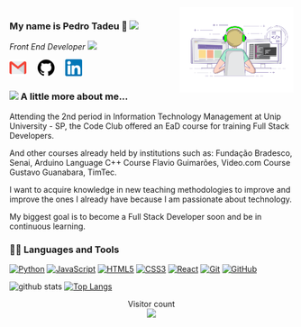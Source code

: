 <img align="right" alt="Code gif" src="https://github.com/chandan-reddy-k/chandan-reddy-k/blob/master/assets/coding-freak.gif" width="40%" />

### My name is Pedro Tadeu 👋 <img src="https://media.giphy.com/media/12oufCB0MyZ1Go/giphy.gif" width="40"></h2>

<p><em> Front End Developer <img src="https://media.giphy.com/media/WUlplcMpOCEmTGBtBW/giphy.gif" width="30"> 
</em></p>

<p align="left">
 <a href="mailto:pedro.tadeu.gomes@gmail.com"><img src="https://github.com/chandan-reddy-k/chandan-reddy-k/blob/master/assets/gmail.svg" width="30px" alt="mail"></a> &nbsp; &nbsp;
   <a href="https://github.com/Pedtg"><img src="https://github.com/chandan-reddy-k/chandan-reddy-k/blob/master/assets/github.svg" width="30px" alt="mail"></a> &nbsp; &nbsp;
  <a href="https://www.linkedin.com/in/pedro-tadeu-87710363"><img src="https://github.com/chandan-reddy-k/chandan-reddy-k/blob/master/assets/linkedin.svg" width="30px" alt="LinkedIn"></a> &nbsp; &nbsp;
  
### <img src="https://media.giphy.com/media/VgCDAzcKvsR6OM0uWg/giphy.gif" width="40"> A little more about me...  

<p> Attending the 2nd period in Information Technology Management at Unip University - SP, the Code Club offered an EaD course for training Full Stack Developers.
  
And other courses already held by institutions such as: Fundação Bradesco, Senai, Arduino Language C++ Course Flavio Guimarões, Video.com Course Gustavo Guanabara, TimTec.
  
I want to acquire knowledge in new teaching methodologies to improve and improve the ones I already have because I am passionate about technology. 
  
My biggest goal is to become a Full Stack Developer soon and be in continuous learning.</p>

### 👨‍💻 Languages and Tools
[![Python](https://img.shields.io/badge/-Python-black?style=flat&logo=python&link=https://github.com/Pedtg)](https://github.com/Pedtg) 
[![JavaScript](https://img.shields.io/badge/-JavaScript-black?style=flat&logo=javascript&link=https://github.com/hritik5102)](https://github.com/hritik5102) 
[![HTML5](https://img.shields.io/badge/-HTML5-E34F26?style=flat&logo=html5&logoColor=white&link=https://github.com/hritik5102)](https://github.com/hritik5102) 
[![CSS3](https://img.shields.io/badge/-CSS3-1572B6?style=flat&logo=css3&link=https://github.com/hritik5102)](https://github.com/hritik5102) 
[![React](https://img.shields.io/badge/-React-black?style=flat&logo=react&link=https://github.com/hritik5102)](https://github.com/hritik5102) 
[![Git](https://img.shields.io/badge/-Git-black?style=flat&logo=git&link=https://github.com/hritik5102)](https://github.com/hritik5102) 
[![GitHub](https://img.shields.io/badge/-GitHub-181717?style=flat&logo=github&link=https://github.com/hritik5102)](https://github.com/hritik5102)
<!--[GitLab](https://img.shields.io/badge/-GitLab-FCA121?style=flat&logo=gitlab&link=https://github.com/hritik5102)](https://gitlab.com/hritik5102)--> 
<!--[![Bootstrap](https://img.shields.io/badge/-Bootstrap-563D7C?style=flat&logo=bootstrap&link=https://github.com/hritik5102)](https://github.com/hritik5102)-->
<!--[Nodejs](https://img.shields.io/badge/-Nodejs-black?style=flat&logo=Node.js&link=https://github.com/hritik5102)](https://github.com/hritik5102)--> 
<!--[MySQL](https://img.shields.io/badge/-MySQL-black?style=flat&logo=mysql&link=https://github.com/hritik5102)](https://github.com/hritik5102)-->

![github stats](https://github-readme-stats.vercel.app/api?username=Pedtg&show_icons=true)
[![Top Langs](https://github-readme-stats.vercel.app/api/top-langs/?username=Pedtg&layout=compact)](https://github.com/Pedtg/github-readme-stats)

  <p align="center"> 
  Visitor count<br>
  <img src="https://profile-counter.glitch.me/Pedtg/count.svg" />
</p>




  
  
 





  
